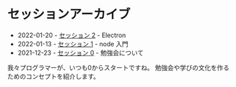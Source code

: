 # セッションアーカイブ

* 2022-01-20 - [セッション 2](./sessions/2022-01-20/index.md) - Electron
* 2022-01-13 - [セッション 1](./sessions/2022-01-13/index.md) - node 入門
* 2021-12-23 - [セッション 0](./sessions/2021-12-23/index.md) - 勉強会について

我々プログラマーが、いつも0からスタートですね。
勉強会や学びの文化を作るためのコンセプトを紹介します。